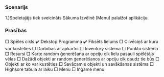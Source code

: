 ### Scenarijs

1.)Speletajājs tiek sveicināts Sākuma Izvēlnē (Menu) palaižot aplikāciju.

### Prasības

 □ Spēles cikls
 ✔️ Dekstop Programma
 ✔️ Fiksēts lielums
 □ Cilvēciņš ar kuru var kustēties
 □ Darbības ar apkārtni
 □ Inventory sistema
 □ Punktu sistēma
 □ Resursi
 □ Karte random ģenerēšana ar opciju cik lielu pasauli spēlētājs vēlas
 □ Dažādi objekti ar random ģenerēšanos ar opciju cik daudz tie būs
 □  Objekti ar ko var kustēties
 □ Savācamie objekti un savākšanas sistēma
 □ Highsore tabula ar laiku
 □ Menu
 □ Ingame menu
